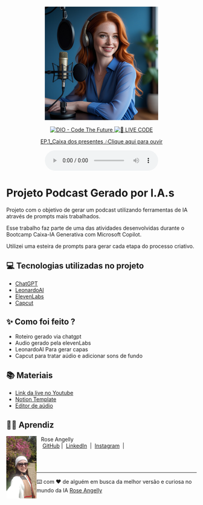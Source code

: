 <p align="center">
<img 
    src="./assets/Podcast DIO.jpeg"
    width="300"
/>
</p>

<p align="center">
<a href="https://dio.me/">
    <img 
        src="https://img.shields.io/badge/DIO-Code_The_Future-28DA77?logo=youtube" 
        alt="DIO - Code The Future">
</a>
<a href="https://dio.me/">
<img 
    src="https://img.shields.io/badge/🔴_LIVE_CODE-FF5E72" 
    alt="🔴 LIVE CODE">
</a>
</p>

<p align="center">
    <a href="https://github.com/roseangelly/prompts-for-podcast-generate-by-ia/blob/main/output/O%20tesouro%20do%20bem%20estar.mp3"> EP.1_Caixa dos presentes 🎶Clique aqui para ouvir</a>

</p>

<div align="center">
    <audio src="output/podcast_editado.MP3" controls title="Podcast editado"></audio>
</div>

# Projeto Podcast Gerado por I.A.s

Projeto com o objetivo de gerar um podcast utilizando ferramentas de IA através de prompts mais trabalhados.

Esse trabalho faz parte de uma das atividades desenvolvidas durante o Bootcamp Caixa-IA Generativa com Microsoft Copilot.

Utilizei uma esteira de prompts para gerar cada etapa do processo criativo.

## 💻 Tecnologias utilizadas no projeto

- [ChatGPT](https://chat.openai.com/) 
- [LeonardoAI](https://www.app.leonardo.ai//app/)
- [ElevenLabs](https://beta.elevenlabs.io/)
- [Capcut](https://www.capcut.com/pt-br/)

## ✨ Como foi feito ?

- Roteiro gerado via chatgpt
- Audio gerado pela elevenLabs
- LeonardoAI Para gerar capas
- Capcut para tratar aúdio e adicionar sons de fundo

## 📚 Materiais

- [Link da live no Youtube](https://www.youtube.com)
- [Notion Template](https://www.notion.so/Podcast-AI-Studio-Caixa-dos-Presentes-1727fb03f42880b38783c566e5efbaf6?pvs=4)
- [Editor de aúdio](https://www.capcut.com/editor?from_page=landing_page&__action_from=picture_V%C3%ADdeos%20profissionais%20em%20minutos,%20n%C3%A3o%20em%20horas.)


## 👨‍💻 Aprendiz

<p>
    <img 
      align=left 
      margin=10 
      width=80 
      src="./assets/20221003_110140.jpg"
    />
    <p>&nbsp&nbsp&nbspRose Angelly<br>
    &nbsp&nbsp&nbsp
    <a href="https://github.com/roseangelly">
    GitHub</a>&nbsp;|&nbsp;
    <a href="https://www.linkedin.com/in/
rose-angelly-cabral-022059225">LinkedIn</a>
&nbsp;|&nbsp;
    <a href="https://www.instagram.com/rose.angelly/profilecard/?igsh=MXZ5bxOTIxeGIndw==/">
    Instagram</a>
&nbsp;|&nbsp;</p>
</p>
<br/><br/>
<p>

---

⌨️ com ❤️ de alguém em busca da melhor versão e curiosa no mundo da IA [Rose Angelly](https://github.com/roseangelly)
